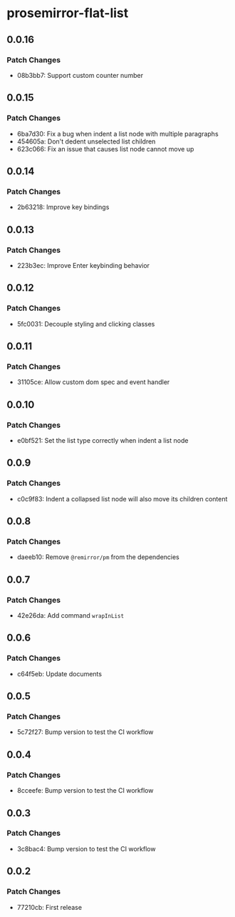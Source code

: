 # prosemirror-flat-list

## 0.0.16

### Patch Changes

- 08b3bb7: Support custom counter number

## 0.0.15

### Patch Changes

- 6ba7d30: Fix a bug when indent a list node with multiple paragraphs
- 454605a: Don't dedent unselected list children
- 623c066: Fix an issue that causes list node cannot move up

## 0.0.14

### Patch Changes

- 2b63218: Improve key bindings

## 0.0.13

### Patch Changes

- 223b3ec: Improve Enter keybinding behavior

## 0.0.12

### Patch Changes

- 5fc0031: Decouple styling and clicking classes

## 0.0.11

### Patch Changes

- 31105ce: Allow custom dom spec and event handler

## 0.0.10

### Patch Changes

- e0bf521: Set the list type correctly when indent a list node

## 0.0.9

### Patch Changes

- c0c9f83: Indent a collapsed list node will also move its children content

## 0.0.8

### Patch Changes

- daeeb10: Remove `@remirror/pm` from the dependencies

## 0.0.7

### Patch Changes

- 42e26da: Add command `wrapInList`

## 0.0.6

### Patch Changes

- c64f5eb: Update documents

## 0.0.5

### Patch Changes

- 5c72f27: Bump version to test the CI workflow

## 0.0.4

### Patch Changes

- 8cceefe: Bump version to test the CI workflow

## 0.0.3

### Patch Changes

- 3c8bac4: Bump version to test the CI workflow

## 0.0.2

### Patch Changes

- 77210cb: First release
